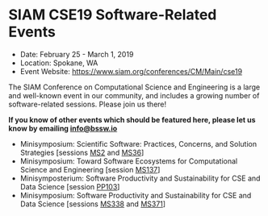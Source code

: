 # SIAM CSE19 Software-Related Events

- Date: February 25 - March 1, 2019
- Location: Spokane, WA
- Event Website: https://www.siam.org/conferences/CM/Main/cse19 

The SIAM Conference on Computational Science and Engineering is a large and well-known event in our community, and includes a growing number of software-related sessions.  Please join us there!

**If you know of other events which should be featured here, please let us know by emailing info@bssw.io**

- Minisymposium: Scientific Software: Practices, Concerns, and Solution Strategies [sessions [MS2](http://meetings.siam.org/sess/dsp_programsess.cfm?SESSIONCODE=65900) and [MS36](http://meetings.siam.org/sess/dsp_programsess.cfm?SESSIONCODE=65901)]
- Minisymposium: Toward Software Ecosystems for Computational Science and Engineering [session [MS137](http://meetings.siam.org/sess/dsp_programsess.cfm?SESSIONCODE=65687)]
- Minisymposterium: Software Productivity and Sustainability for CSE and Data Science [session [PP103](http://meetings.siam.org/sess/dsp_programsess.cfm?SESSIONCODE=66366)]
- Minisymposium: Software Productivity and Sustainability for CSE and Data Science [sessions [MS338](http://meetings.siam.org/sess/dsp_programsess.cfm?SESSIONCODE=65942) and [MS371](http://meetings.siam.org/sess/dsp_programsess.cfm?SESSIONCODE=65943)]

<!---
Publish: preview
RSS update: 2019-01-31
Categories: development, collaboration
Topics: software engineering, projects and organizations
Tags: conference
Level: 2
Prerequisites: default
Aggregate: none
--->
